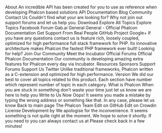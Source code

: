 About
An incredible API has been created for you to use as reference when developing Phalcon based solutions
API Documentation
Blog
Community
Contact Us
Couldn't find what your are looking for? Why not join out support forums and let us help you.
Download
Explore All Topics
Explore Topics
Facebook
Forum
Gab.ai
General
General - Official Phalcon Documentation
Get Support From Real People
GitHub Project
Google+
If you have any questions contact us
is feature rich, loosely coupled, optimized for high performance full stack framework for PHP.
Its innovative architecture makes Phalcon the fastest PHP framework ever built!
Looking for help? Join Our Community
Meet the Incubator
Official Forums
Official Phalcon Documentation
Our community is developing amazing extra features for Phalcon every day via Incubator.
Resources
Sponsors
Support Forums
Support Us
Twitter
Unlike traditional frameworks, Phalcon written as a C-extension and optimized for high performance.
Version
We did our best to cover all topics related to this product. Each section have number which represent number of topic in each category.
What is Phalcon
When you are stuck in something don't waste your time just let us know we are here to help you
Write to Us Now
Oops! It seems you made a mistake by typing the wrong address or something like that. In any case, please let us know
Back to main page
The Phalcon Team
Edit on GitHub
Edit on Crowdin
License
Development by
We apologise for the inconvenience. It seems something is not quite right at the moment. We hope to solve it shortly. If you need to you can always contact us at
Please check back in a few minutes!
